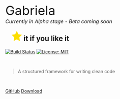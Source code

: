 <div style="font-size:2.5rem;">Gabriela</div>
<div style="font-size: 1rem; font-style: italic">Currently in Alpha stage - Beta coming soon</div>
<div style="font-size: 1.4rem; font-weight: bold; margin: 20px 20px;">
<img src="star.png" style="width: 32px; height: 32px;"> 
<span style="display: inline-block;">it if you like it</span>
</div>

[![Build Status](https://travis-ci.com/gabriela-framework/gabriela.svg?branch=master)](https://travis-ci.com/gabriela-framework/gabriela)
[![License: MIT](https://img.shields.io/badge/License-MIT-yellow.svg)](https://github.com/gabriela-framework/gabriela/blob/master/LICENSE)

<br>

> A structured framework for writing clean code

<br>

[GitHub](https://github.com/gabriela-framework/gabriela)
[Download](https://www.npmjs.com/package/gabriela)
